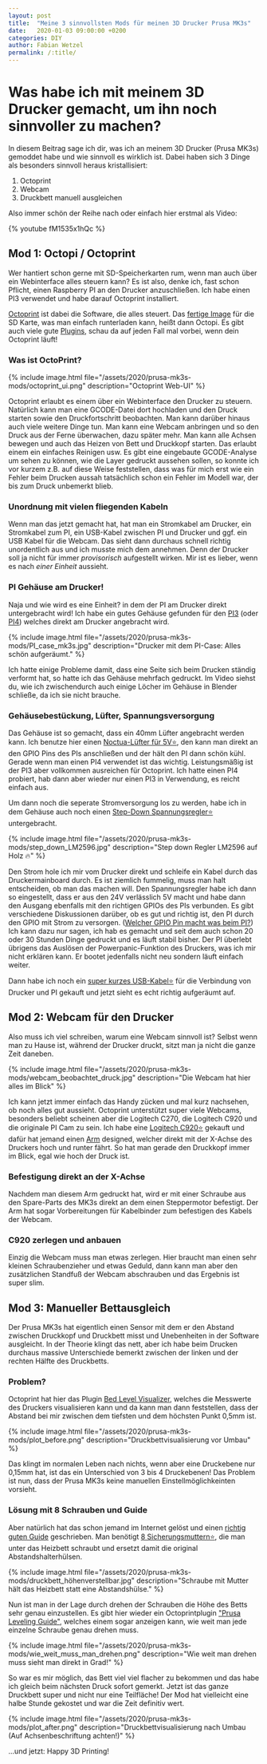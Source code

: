 ```yaml
---
layout: post
title:  "Meine 3 sinnvollsten Mods für meinen 3D Drucker Prusa MK3s"
date:   2020-01-03 09:00:00 +0200
categories: DIY
author: Fabian Wetzel
permalink: /:title/
---
```

# Was habe ich mit meinem 3D Drucker gemacht, um ihn noch sinnvoller zu machen?

In diesem Beitrag sage ich dir, was ich an meinem 3D Drucker (Prusa MK3s) gemoddet habe und wie sinnvoll es wirklich ist. Dabei haben sich 3 Dinge als besonders sinnvoll heraus kristallisiert:

1. Octoprint
1. Webcam
1. Druckbett manuell ausgleichen

Also immer schön der Reihe nach oder einfach hier erstmal als Video:

{% youtube fM1535x1hQc %}

## Mod 1: Octopi / Octoprint

Wer hantiert schon gerne mit SD-Speicherkarten rum, wenn man auch über ein Webinterface alles steuern kann? Es ist also, denke ich, fast schon Pflicht, einen Raspberry PI an den Drucker anzuschließen. Ich habe einen PI3 verwendet und habe darauf Octoprint installiert.

[Octoprint](https://octoprint.org/) ist dabei die Software, die alles steuert. Das [fertige Image](https://octoprint.org/download/) für die SD Karte, was man einfach runterladen kann, heißt dann Octopi. Es gibt auch viele gute [Plugins](https://plugins.octoprint.org/), schau da auf jeden Fall mal vorbei, wenn dein Octoprint läuft!

### Was ist OctoPrint?

{% include image.html file="/assets/2020/prusa-mk3s-mods/octoprint_ui.png" description="Octoprint Web-UI" %}

Octoprint erlaubt es einem über ein Webinterface den Drucker zu steuern. Natürlich kann man eine GCODE-Datei dort hochladen und den Druck starten sowie den Druckfortschritt beobachten. Man kann darüber hinaus auch viele weitere Dinge tun. Man kann eine Webcam anbringen und so den Druck aus der Ferne überwachen, dazu später mehr. Man kann alle Achsen bewegen und auch das Heizen von Bett und Druckkopf starten. Das erlaubt einem ein einfaches Reinigen usw. Es gibt eine eingebaute GCODE-Analyse um sehen zu können, wie die Layer gedruckt aussehen sollen, so konnte ich vor kurzem z.B. auf diese Weise feststellen, dass was für mich erst wie ein Fehler beim Drucken aussah tatsächlich schon ein Fehler im Modell war, der bis zum Druck unbemerkt blieb.

### Unordnung mit vielen fliegenden Kabeln

Wenn man das jetzt gemacht hat, hat man ein Stromkabel am Drucker, ein Stromkabel zum PI, ein USB-Kabel zwischen PI und Drucker und ggf. ein USB Kabel für die Webcam. Das sieht dann durchaus schnell richtig unordentlich aus und ich musste mich dem annehmen. Denn der Drucker soll ja nicht für immer *provisorisch* aufgestellt wirken. Mir ist es lieber, wenn es nach *einer Einheit* aussieht.

### PI Gehäuse am Drucker!

Naja und wie wird es eine Einheit? in dem der PI am Drucker direkt untergebracht wird! Ich habe ein gutes Gehäuse gefunden für den [PI3](https://www.thingiverse.com/thing:3759782) (oder [PI4](https://www.thingiverse.com/thing:3811421)) welches direkt am Drucker angebracht wird.

{% include image.html file="/assets/2020/prusa-mk3s-mods/PI_case_mk3s.jpg" description="Drucker mit dem PI-Case: Alles schön aufgeräumt." %}

Ich hatte einige Probleme damit, dass eine Seite sich beim Drucken ständig verformt hat, so hatte ich das Gehäuse mehrfach gedruckt. Im Video siehst du, wie ich zwischendurch auch einige Löcher im Gehäuse in Blender schließe, da ich sie nicht brauche.

### Gehäusebestückung, Lüfter, Spannungsversorgung

Das Gehäuse ist so gemacht, dass ein 40mm Lüfter angebracht werden kann. Ich benutze hier einen [Noctua-Lüfter für 5V⭐](https://amzn.to/2Ska9Zv), den kann man direkt an den GPIO Pins des PIs anschließen und der hält den PI dann schön kühl. Gerade wenn man einen PI4 verwendet ist das wichtig. Leistungsmäßig ist der PI3 aber vollkommen ausreichen für Octoprint. Ich hatte einen PI4 probiert, hab dann aber wieder nur einen PI3 in Verwendung, es reicht einfach aus.

Um dann noch die seperate Stromversorgung los zu werden, habe ich in dem Gehäuse auch noch einen [Step-Down Spannungsregler⭐](https://amzn.to/2uPHTWP) untergebracht.

{% include image.html file="/assets/2020/prusa-mk3s-mods/step_down_LM2596.jpg" description="Step down Regler LM2596 auf Holz 🔥" %}

Den Strom hole ich mir vom Drucker direkt und schleife ein Kabel durch das Druckermainboard durch. Es ist ziemlich fummelig, muss man halt entscheiden, ob man das machen will. Den Spannungsregler habe ich dann so eingestellt, dass er aus den 24V verlässlich 5V macht und habe dann den Ausgang ebenfalls mit den richtigen GPIOs des PIs verbunden. Es gibt verschiedene Diskussionen darüber, ob es gut und richtig ist, den PI durch den GPIO mit Strom zu versorgen. ([Welcher GPIO Pin macht was beim PI?](https://de.pinout.xyz/pinout/pin4_5v_stromversorgung#)) Ich kann dazu nur sagen, ich hab es gemacht und seit dem auch schon 20 oder 30 Stunden Dinge gedruckt und es läuft stabil bisher. Der PI überlebt übrigens das Auslösen der Powerpanic-Funktion des Druckers, was ich mir nicht erklären kann. Er bootet jedenfalls nicht neu sondern läuft einfach weiter.

Dann habe ich noch ein [super kurzes USB-Kabel⭐](https://amzn.to/2uo0Pf9) für die Verbindung von Drucker und PI gekauft und jetzt sieht es echt richtig aufgeräumt auf.

## Mod 2: Webcam für den Drucker

Also muss ich viel schreiben, warum eine Webcam sinnvoll ist? Selbst wenn man zu Hause ist, während der Drucker druckt, sitzt man ja nicht die ganze Zeit daneben.

{% include image.html file="/assets/2020/prusa-mk3s-mods/webcam_beobachtet_druck.jpg" description="Die Webcam hat hier alles im Blick" %}

Ich kann jetzt immer einfach das Handy zücken und mal kurz nachsehen, ob noch alles gut aussieht. Octoprint unterstützt super viele Webcams, besonders beliebt scheinen aber die Logitech C270, die Logitech C920 und die originale PI Cam zu sein. Ich habe eine [Logitech C920⭐](https://amzn.to/2RNfmKn) gekauft und dafür hat jemand einen [Arm](https://www.thingiverse.com/thing:3111450) designed, welcher direkt mit der X-Achse des Druckers hoch und runter fährt. So hat man gerade den Druckkopf immer im Blick, egal wie hoch der Druck ist.

### Befestigung direkt an der X-Achse

Nachdem man diesem Arm gedruckt hat, wird er mit einer Schraube aus den Spare-Parts des MK3s direkt an dem einen Steppermotor befestigt. Der Arm hat sogar Vorbereitungen für Kabelbinder zum befestigen des Kabels der Webcam.

### C920 zerlegen und anbauen

Einzig die Webcam muss man etwas zerlegen. Hier braucht man einen sehr kleinen Schraubenzieher und etwas Geduld, dann kann man aber den zusätzlichen Standfuß der Webcam abschrauben und das Ergebnis ist super slim.

## Mod 3: Manueller Bettausgleich

Der Prusa MK3s hat eigentlich einen Sensor mit dem er den Abstand zwischen Druckkopf und Druckbett misst und Unebenheiten in der Software ausgleicht. In der Theorie klingt das nett, aber ich habe beim Drucken durchaus massive Unterschiede bemerkt zwischen der linken und der rechten Hälfte des Druckbetts.

### Problem?

Octoprint hat hier das Plugin [Bed Level Visualizer](https://plugins.octoprint.org/plugins/bedlevelvisualizer/), welches die Messwerte des Druckers visualisieren kann und da kann man dann feststellen, dass der Abstand bei mir zwischen dem tiefsten und dem höchsten Punkt 0,5mm ist.

{% include image.html file="/assets/2020/prusa-mk3s-mods/plot_before.png" description="Druckbettvisualisierung vor Umbau" %}

Das klingt im normalen Leben nach nichts, wenn aber eine Druckebene nur 0,15mm hat, ist das ein Unterschied von 3 bis 4 Druckebenen! Das Problem ist nun, dass der Prusa MK3s keine manuellen Einstellmöglichkeinten vorsieht.

### Lösung mit 8 Schrauben und Guide

Aber natürlich hat das schon jemand im Internet gelöst und einen [richtig guten Guide](https://github.com/PrusaOwners/prusaowners/wiki/Bed_Leveling_without_Wave_Springs) geschrieben. Man benötigt [8 Sicherungsmuttern⭐](https://amzn.to/2OuyQBy), die man unter das Heizbett schraubt und ersetzt damit die original Abstandshalterhülsen.

{% include image.html file="/assets/2020/prusa-mk3s-mods/druckbett_höhenverstellbar.jpg" description="Schraube mit Mutter hält das Heizbett statt eine Abstandshülse." %}

Nun ist man in der Lage durch drehen der Schrauben die Höhe des Betts sehr genau einzustellen. Es gibt hier wieder ein Octoprintplugin ["Prusa Leveling Guide"](https://plugins.octoprint.org/plugins/PrusaLevelingGuide/), welches einem sogar anzeigen kann, wie weit man jede einzelne Schraube genau drehen muss.

{% include image.html file="/assets/2020/prusa-mk3s-mods/wie_weit_muss_man_drehen.png" description="Wie weit man drehen muss sieht man direkt in Grad!" %}

So war es mir möglich, das Bett viel viel flacher zu bekommen und das habe ich gleich beim nächsten Druck sofort gemerkt. Jetzt ist das ganze Druckbett super und nicht nur eine Teilfläche! Der Mod hat vielleicht eine halbe Stunde gekostet und war die Zeit definitiv wert.

{% include image.html file="/assets/2020/prusa-mk3s-mods/plot_after.png" description="Druckbettvisualisierung nach Umbau (Auf Achsenbeschriftung achten!)" %}

...und jetzt: Happy 3D Printing!
